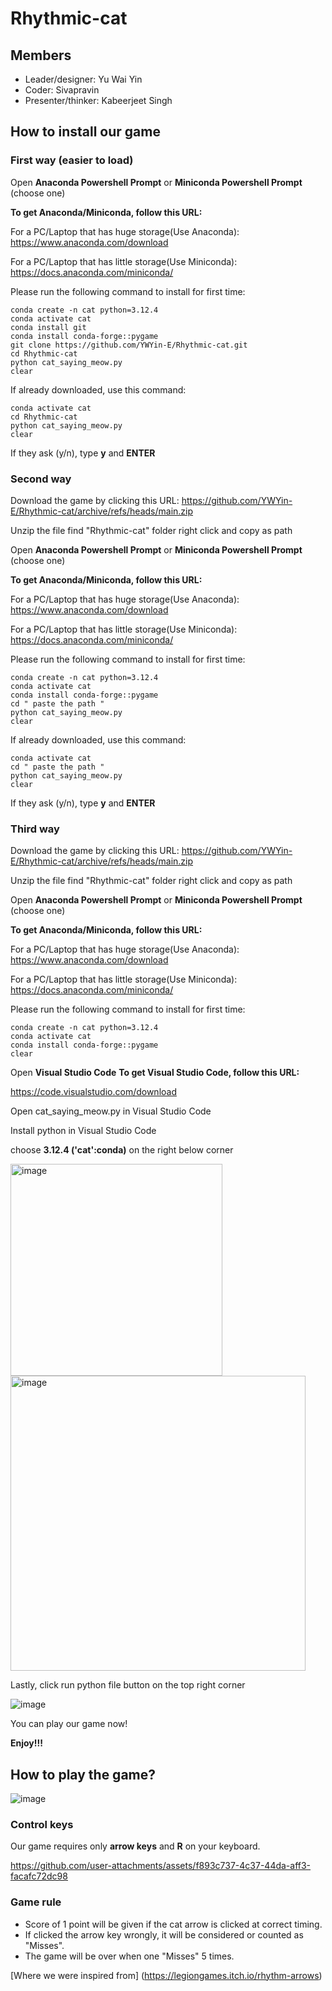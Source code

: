 # Rhythmic-cat

## Members
- Leader/designer: Yu Wai Yin
- Coder: Sivapravin
- Presenter/thinker: Kabeerjeet Singh

## How to install our game

### First way (easier to load)


Open **Anaconda Powershell Prompt** or **Miniconda Powershell Prompt** (choose one)

__To get Anaconda/Miniconda, follow this URL:__

For a PC/Laptop that has huge storage(Use Anaconda): https://www.anaconda.com/download

For a PC/Laptop that has little storage(Use Miniconda): https://docs.anaconda.com/miniconda/





Please run the following command to install for first time:
```
conda create -n cat python=3.12.4
conda activate cat
conda install git
conda install conda-forge::pygame
git clone https://github.com/YWYin-E/Rhythmic-cat.git
cd Rhythmic-cat
python cat_saying_meow.py
clear
```

If already downloaded, use this command:
```
conda activate cat
cd Rhythmic-cat
python cat_saying_meow.py
clear
```

If they ask (y/n), type **y** and **ENTER**





### Second way

Download the game by clicking this URL:
https://github.com/YWYin-E/Rhythmic-cat/archive/refs/heads/main.zip



Unzip the file
find "Rhythmic-cat" folder
right click and copy as path




Open **Anaconda Powershell Prompt** or **Miniconda Powershell Prompt** (choose one)

__To get Anaconda/Miniconda, follow this URL:__

For a PC/Laptop that has huge storage(Use Anaconda): https://www.anaconda.com/download

For a PC/Laptop that has little storage(Use Miniconda): https://docs.anaconda.com/miniconda/





Please run the following command to install for first time:
```
conda create -n cat python=3.12.4
conda activate cat
conda install conda-forge::pygame
cd " paste the path "
python cat_saying_meow.py
clear
```

If already downloaded, use this command:
```
conda activate cat
cd " paste the path "
python cat_saying_meow.py
clear
```
If they ask (y/n), type **y** and **ENTER**


### Third way

Download the game by clicking this URL:
https://github.com/YWYin-E/Rhythmic-cat/archive/refs/heads/main.zip



Unzip the file
find "Rhythmic-cat" folder
right click and copy as path




Open **Anaconda Powershell Prompt** or **Miniconda Powershell Prompt** (choose one)

__To get Anaconda/Miniconda, follow this URL:__

For a PC/Laptop that has huge storage(Use Anaconda): https://www.anaconda.com/download

For a PC/Laptop that has little storage(Use Miniconda): https://docs.anaconda.com/miniconda/





Please run the following command to install for first time:
```
conda create -n cat python=3.12.4
conda activate cat
conda install conda-forge::pygame
clear
```


Open **Visual Studio Code**
__To get Visual Studio Code, follow this URL:__

https://code.visualstudio.com/download



Open cat_saying_meow.py in Visual Studio Code



Install python in Visual Studio Code



choose **3.12.4 ('cat':conda)** on the right below corner 



<img width="339" alt="image" src="https://github.com/user-attachments/assets/ced53be9-8a87-4c1b-8c28-35418d4cf235">



<img width="472" alt="image" src="https://github.com/user-attachments/assets/5cab8533-32af-4232-8d3d-06a8ea8a8eb4">



Lastly, click run python file button on the top right corner



![image](https://github.com/user-attachments/assets/555722f9-3553-44a8-94ef-da04af84dba4)




You can play our game now!

**Enjoy!!!**


## How to play the game?

![image](https://github.com/user-attachments/assets/c82cfcab-8625-4027-9e41-e7ee147ebe17)

### Control keys
Our game requires only **arrow keys** and **R** on your keyboard.



https://github.com/user-attachments/assets/f893c737-4c37-44da-aff3-facafc72dc98


### Game rule
- Score of 1 point will be given if the cat arrow is clicked at correct timing.
- If clicked the arrow key wrongly, it will be considered or counted as "Misses".
- The game will be over when one "Misses" 5 times. 

[Where we were inspired from] (https://legiongames.itch.io/rhythm-arrows)


